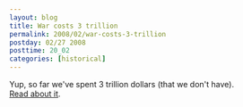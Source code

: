 ```yaml
---
layout: blog
title: War costs 3 trillion
permalink: 2008/02/war-costs-3-trillion
postday: 02/27 2008
posttime: 20_02
categories: [historical]
---
```


<p>Yup, so far we've spent 3 trillion dollars (that we don't have).<br />
<a href="http://www.thefirstpost.co.uk/?p=1&amp;storyID=20547">Read about it</a>.</p>
